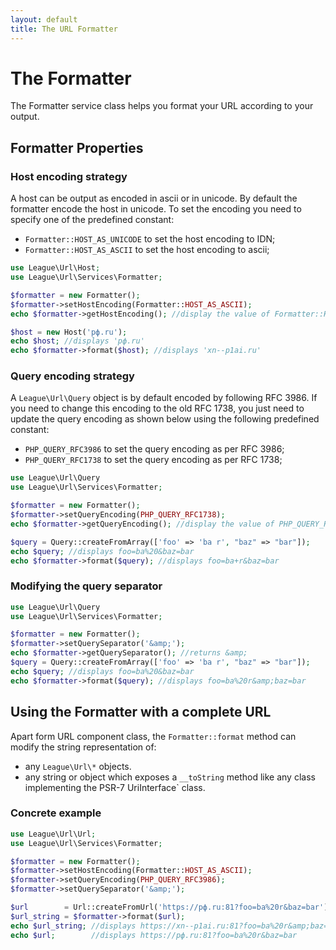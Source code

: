 ```yaml
---
layout: default
title: The URL Formatter
---
```


# The Formatter

The Formatter service class helps you format your URL according to your output.

## Formatter Properties

### Host encoding strategy

A host can be output as encoded in ascii or in unicode. By default the formatter encode the host in unicode. To set the encoding you need to specify one of the predefined constant:

- `Formatter::HOST_AS_UNICODE` to set the host encoding to IDN;
- `Formatter::HOST_AS_ASCII`   to set the host encoding to ascii;

~~~php
use League\Url\Host;
use League\Url\Services\Formatter;

$formatter = new Formatter();
$formatter->setHostEncoding(Formatter::HOST_AS_ASCII);
echo $formatter->getHostEncoding(); //display the value of Formatter::HOST_AS_ASCII

$host = new Host('рф.ru');
echo $host; //displays 'рф.ru'
echo $formatter->format($host); //displays 'xn--p1ai.ru'
~~~

### Query encoding strategy

A `League\Url\Query` object is by default encoded by following RFC 3986. If you need to change this encoding to the old RFC 1738, you just need to update the query encoding as shown below using the following predefined constant:

- `PHP_QUERY_RFC3986` to set the query encoding as per RFC 3986;
- `PHP_QUERY_RFC1738` to set the query encoding as per RFC 1738;

~~~php
use League\Url\Query
use League\Url\Services\Formatter;

$formatter = new Formatter();
$formatter->setQueryEncoding(PHP_QUERY_RFC1738);
echo $formatter->getQueryEncoding(); //display the value of PHP_QUERY_RFC1738;

$query = Query::createFromArray(['foo' => 'ba r', "baz" => "bar"]);
echo $query; //displays foo=ba%20&baz=bar
echo $formatter->format($query); //displays foo=ba+r&baz=bar
~~~

### Modifying the query separator

~~~php
use League\Url\Query
use League\Url\Services\Formatter;

$formatter = new Formatter();
$formatter->setQuerySeparator('&amp;');
echo $formatter->getQuerySeparator(); //returns &amp;
$query = Query::createFromArray(['foo' => 'ba r', "baz" => "bar"]);
echo $query; //displays foo=ba%20&baz=bar
echo $formatter->format($query); //displays foo=ba%20r&amp;baz=bar
~~~

## Using the Formatter with a complete URL

Apart form URL component class, the `Formatter::format` method can modify the string representation of:

- any `League\Url\*` objects.
- any string or object which exposes a `__toString` method like any class implementing the PSR-7 UriInterface` class.

### Concrete example

~~~php
use League\Url\Url;
use League\Url\Services\Formatter;

$formatter = new Formatter();
$formatter->setHostEncoding(Formatter::HOST_AS_ASCII);
$formatter->setQueryEncoding(PHP_QUERY_RFC3986);
$formatter->setQuerySeparator('&amp;');

$url        = Url::createFromUrl('https://рф.ru:81?foo=ba%20r&baz=bar');
$url_string = $formatter->format($url);
echo $url_string; //displays https://xn--p1ai.ru:81?foo=ba%20r&amp;baz=bar
echo $url;        //displays https://рф.ru:81?foo=ba%20r&baz=bar
~~~